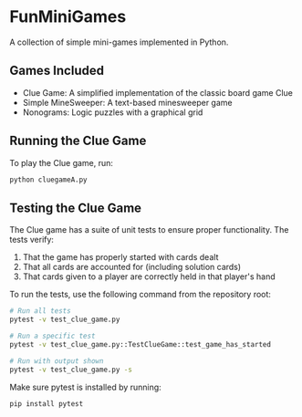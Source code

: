 # FunMiniGames

A collection of simple mini-games implemented in Python.

## Games Included

- Clue Game: A simplified implementation of the classic board game Clue
- Simple MineSweeper: A text-based minesweeper game
- Nonograms: Logic puzzles with a graphical grid

## Running the Clue Game

To play the Clue game, run:

```bash
python cluegameA.py
```

## Testing the Clue Game

The Clue game has a suite of unit tests to ensure proper functionality. The tests verify:

1. That the game has properly started with cards dealt
2. That all cards are accounted for (including solution cards)
3. That cards given to a player are correctly held in that player's hand

To run the tests, use the following command from the repository root:

```bash
# Run all tests
pytest -v test_clue_game.py

# Run a specific test
pytest -v test_clue_game.py::TestClueGame::test_game_has_started

# Run with output shown
pytest -v test_clue_game.py -s
```

Make sure pytest is installed by running:

```bash
pip install pytest
```
